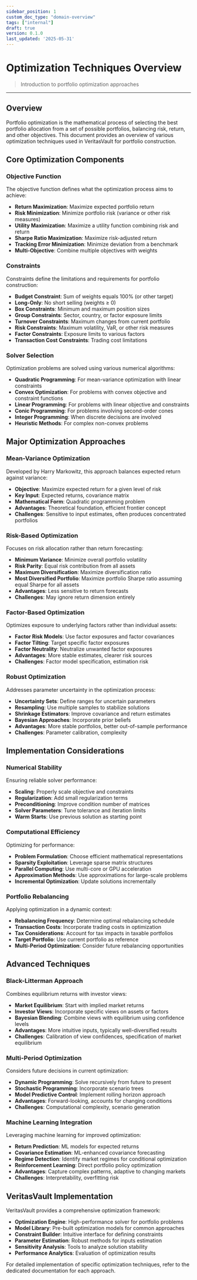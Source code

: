 ```yaml
---
sidebar_position: 1
custom_doc_type: "domain-overview"
tags: ["internal"]
draft: true
version: 0.1.0
last_updated: '2025-05-31'
---
```


# Optimization Techniques Overview

> Introduction to portfolio optimization approaches

---

## Overview

Portfolio optimization is the mathematical process of selecting the best portfolio allocation from a set of possible portfolios, balancing risk, return, and other objectives. This document provides an overview of various optimization techniques used in VeritasVault for portfolio construction.

## Core Optimization Components

### Objective Function

The objective function defines what the optimization process aims to achieve:

* **Return Maximization**: Maximize expected portfolio return
* **Risk Minimization**: Minimize portfolio risk (variance or other risk measures)
* **Utility Maximization**: Maximize a utility function combining risk and return
* **Sharpe Ratio Maximization**: Maximize risk-adjusted return
* **Tracking Error Minimization**: Minimize deviation from a benchmark
* **Multi-Objective**: Combine multiple objectives with weights

### Constraints

Constraints define the limitations and requirements for portfolio construction:

* **Budget Constraint**: Sum of weights equals 100% (or other target)
* **Long-Only**: No short selling (weights ≥ 0)
* **Box Constraints**: Minimum and maximum position sizes
* **Group Constraints**: Sector, country, or factor exposure limits
* **Turnover Constraints**: Maximum changes from current portfolio
* **Risk Constraints**: Maximum volatility, VaR, or other risk measures
* **Factor Constraints**: Exposure limits to various factors
* **Transaction Cost Constraints**: Trading cost limitations

### Solver Selection

Optimization problems are solved using various numerical algorithms:

* **Quadratic Programming**: For mean-variance optimization with linear constraints
* **Convex Optimization**: For problems with convex objective and constraint functions
* **Linear Programming**: For problems with linear objective and constraints
* **Conic Programming**: For problems involving second-order cones
* **Integer Programming**: When discrete decisions are involved
* **Heuristic Methods**: For complex non-convex problems

## Major Optimization Approaches

### Mean-Variance Optimization

Developed by Harry Markowitz, this approach balances expected return against variance:

* **Objective**: Maximize expected return for a given level of risk
* **Key Input**: Expected returns, covariance matrix
* **Mathematical Form**: Quadratic programming problem
* **Advantages**: Theoretical foundation, efficient frontier concept
* **Challenges**: Sensitive to input estimates, often produces concentrated portfolios

### Risk-Based Optimization

Focuses on risk allocation rather than return forecasting:

* **Minimum Variance**: Minimize overall portfolio volatility
* **Risk Parity**: Equal risk contribution from all assets
* **Maximum Diversification**: Maximize diversification ratio
* **Most Diversified Portfolio**: Maximize portfolio Sharpe ratio assuming equal Sharpe for all assets
* **Advantages**: Less sensitive to return forecasts
* **Challenges**: May ignore return dimension entirely

### Factor-Based Optimization

Optimizes exposure to underlying factors rather than individual assets:

* **Factor Risk Models**: Use factor exposures and factor covariances
* **Factor Tilting**: Target specific factor exposures
* **Factor Neutrality**: Neutralize unwanted factor exposures
* **Advantages**: More stable estimates, clearer risk sources
* **Challenges**: Factor model specification, estimation risk

### Robust Optimization

Addresses parameter uncertainty in the optimization process:

* **Uncertainty Sets**: Define ranges for uncertain parameters
* **Resampling**: Use multiple samples to stabilize solutions
* **Shrinkage Estimators**: Improve covariance and return estimates
* **Bayesian Approaches**: Incorporate prior beliefs
* **Advantages**: More stable portfolios, better out-of-sample performance
* **Challenges**: Parameter calibration, complexity

## Implementation Considerations

### Numerical Stability

Ensuring reliable solver performance:

* **Scaling**: Properly scale objective and constraints
* **Regularization**: Add small regularization terms
* **Preconditioning**: Improve condition number of matrices
* **Solver Parameters**: Tune tolerance and iteration limits
* **Warm Starts**: Use previous solution as starting point

### Computational Efficiency

Optimizing for performance:

* **Problem Formulation**: Choose efficient mathematical representations
* **Sparsity Exploitation**: Leverage sparse matrix structures
* **Parallel Computing**: Use multi-core or GPU acceleration
* **Approximation Methods**: Use approximations for large-scale problems
* **Incremental Optimization**: Update solutions incrementally

### Portfolio Rebalancing

Applying optimization in a dynamic context:

* **Rebalancing Frequency**: Determine optimal rebalancing schedule
* **Transaction Costs**: Incorporate trading costs in optimization
* **Tax Considerations**: Account for tax impacts in taxable portfolios
* **Target Portfolio**: Use current portfolio as reference
* **Multi-Period Optimization**: Consider future rebalancing opportunities

## Advanced Techniques

### Black-Litterman Approach

Combines equilibrium returns with investor views:

* **Market Equilibrium**: Start with implied market returns
* **Investor Views**: Incorporate specific views on assets or factors
* **Bayesian Blending**: Combine views with equilibrium using confidence levels
* **Advantages**: More intuitive inputs, typically well-diversified results
* **Challenges**: Calibration of view confidences, specification of market equilibrium

### Multi-Period Optimization

Considers future decisions in current optimization:

* **Dynamic Programming**: Solve recursively from future to present
* **Stochastic Programming**: Incorporate scenario trees
* **Model Predictive Control**: Implement rolling horizon approach
* **Advantages**: Forward-looking, accounts for changing conditions
* **Challenges**: Computational complexity, scenario generation

### Machine Learning Integration

Leveraging machine learning for improved optimization:

* **Return Prediction**: ML models for expected returns
* **Covariance Estimation**: ML-enhanced covariance forecasting
* **Regime Detection**: Identify market regimes for conditional optimization
* **Reinforcement Learning**: Direct portfolio policy optimization
* **Advantages**: Capture complex patterns, adaptive to changing markets
* **Challenges**: Interpretability, overfitting risk

## VeritasVault Implementation

VeritasVault provides a comprehensive optimization framework:

* **Optimization Engine**: High-performance solver for portfolio problems
* **Model Library**: Pre-built optimization models for common approaches
* **Constraint Builder**: Intuitive interface for defining constraints
* **Parameter Estimation**: Robust methods for inputs estimation
* **Sensitivity Analysis**: Tools to analyze solution stability
* **Performance Analytics**: Evaluation of optimization results

For detailed implementation of specific optimization techniques, refer to the dedicated documentation for each approach.